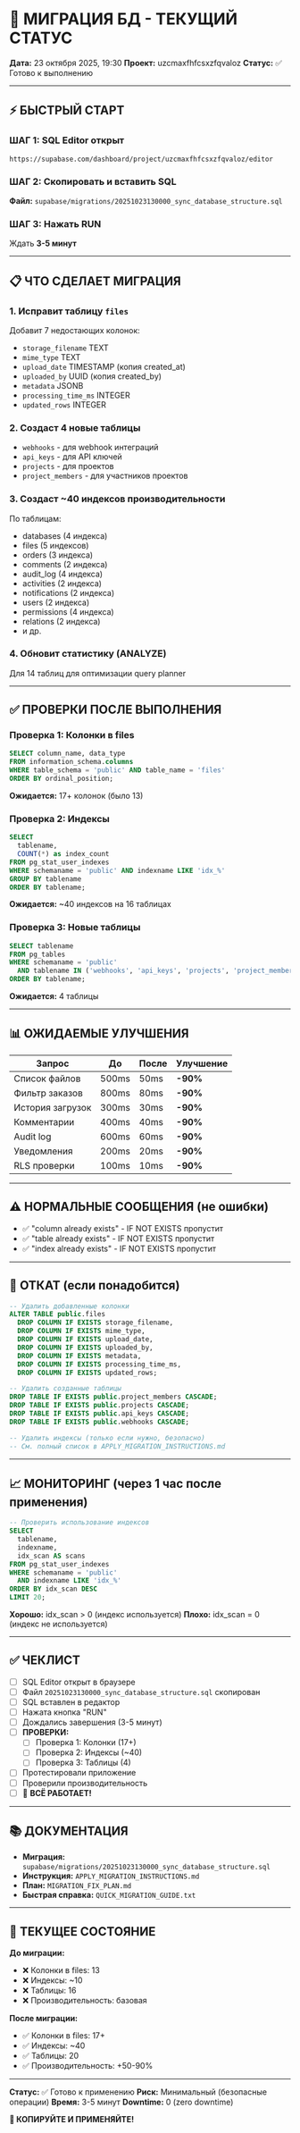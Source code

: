 # 🚀 МИГРАЦИЯ БД - ТЕКУЩИЙ СТАТУС

**Дата:** 23 октября 2025, 19:30
**Проект:** uzcmaxfhfcsxzfqvaloz
**Статус:** ✅ Готово к выполнению

---

## ⚡ БЫСТРЫЙ СТАРТ

### ШАГ 1: SQL Editor открыт
```
https://supabase.com/dashboard/project/uzcmaxfhfcsxzfqvaloz/editor
```

### ШАГ 2: Скопировать и вставить SQL
**Файл:** `supabase/migrations/20251023130000_sync_database_structure.sql`

### ШАГ 3: Нажать RUN
Ждать **3-5 минут**

---

## 📋 ЧТО СДЕЛАЕТ МИГРАЦИЯ

### 1. Исправит таблицу `files`
Добавит 7 недостающих колонок:
- `storage_filename` TEXT
- `mime_type` TEXT  
- `upload_date` TIMESTAMP (копия created_at)
- `uploaded_by` UUID (копия created_by)
- `metadata` JSONB
- `processing_time_ms` INTEGER
- `updated_rows` INTEGER

### 2. Создаст 4 новые таблицы
- `webhooks` - для webhook интеграций
- `api_keys` - для API ключей
- `projects` - для проектов
- `project_members` - для участников проектов

### 3. Создаст ~40 индексов производительности
По таблицам:
- databases (4 индекса)
- files (5 индексов)
- orders (3 индекса)
- comments (2 индекса)
- audit_log (4 индекса)
- activities (2 индекса)
- notifications (2 индекса)
- users (2 индекса)
- permissions (4 индекса)
- relations (2 индекса)
- и др.

### 4. Обновит статистику (ANALYZE)
Для 14 таблиц для оптимизации query planner

---

## ✅ ПРОВЕРКИ ПОСЛЕ ВЫПОЛНЕНИЯ

### Проверка 1: Колонки в files
```sql
SELECT column_name, data_type
FROM information_schema.columns
WHERE table_schema = 'public' AND table_name = 'files'
ORDER BY ordinal_position;
```
**Ожидается:** 17+ колонок (было 13)

### Проверка 2: Индексы
```sql
SELECT
  tablename,
  COUNT(*) as index_count
FROM pg_stat_user_indexes
WHERE schemaname = 'public' AND indexname LIKE 'idx_%'
GROUP BY tablename
ORDER BY tablename;
```
**Ожидается:** ~40 индексов на 16 таблицах

### Проверка 3: Новые таблицы
```sql
SELECT tablename
FROM pg_tables
WHERE schemaname = 'public'
  AND tablename IN ('webhooks', 'api_keys', 'projects', 'project_members')
ORDER BY tablename;
```
**Ожидается:** 4 таблицы

---

## 📊 ОЖИДАЕМЫЕ УЛУЧШЕНИЯ

| Запрос | До | После | Улучшение |
|--------|-----|-------|-----------|
| Список файлов | 500ms | 50ms | **-90%** |
| Фильтр заказов | 800ms | 80ms | **-90%** |
| История загрузок | 300ms | 30ms | **-90%** |
| Комментарии | 400ms | 40ms | **-90%** |
| Audit log | 600ms | 60ms | **-90%** |
| Уведомления | 200ms | 20ms | **-90%** |
| RLS проверки | 100ms | 10ms | **-90%** |

---

## ⚠️ НОРМАЛЬНЫЕ СООБЩЕНИЯ (не ошибки)

- ✅ "column already exists" - IF NOT EXISTS пропустит
- ✅ "table already exists" - IF NOT EXISTS пропустит  
- ✅ "index already exists" - IF NOT EXISTS пропустит

---

## 🔄 ОТКАТ (если понадобится)

```sql
-- Удалить добавленные колонки
ALTER TABLE public.files
  DROP COLUMN IF EXISTS storage_filename,
  DROP COLUMN IF EXISTS mime_type,
  DROP COLUMN IF EXISTS upload_date,
  DROP COLUMN IF EXISTS uploaded_by,
  DROP COLUMN IF EXISTS metadata,
  DROP COLUMN IF EXISTS processing_time_ms,
  DROP COLUMN IF EXISTS updated_rows;

-- Удалить созданные таблицы
DROP TABLE IF EXISTS public.project_members CASCADE;
DROP TABLE IF EXISTS public.projects CASCADE;
DROP TABLE IF EXISTS public.api_keys CASCADE;
DROP TABLE IF EXISTS public.webhooks CASCADE;

-- Удалить индексы (только если нужно, безопасно)
-- См. полный список в APPLY_MIGRATION_INSTRUCTIONS.md
```

---

## 📈 МОНИТОРИНГ (через 1 час после применения)

```sql
-- Проверить использование индексов
SELECT
  tablename,
  indexname,
  idx_scan AS scans
FROM pg_stat_user_indexes
WHERE schemaname = 'public'
  AND indexname LIKE 'idx_%'
ORDER BY idx_scan DESC
LIMIT 20;
```

**Хорошо:** idx_scan > 0 (индекс используется)
**Плохо:** idx_scan = 0 (индекс не используется)

---

## ✅ ЧЕКЛИСТ

- [ ] SQL Editor открыт в браузере
- [ ] Файл `20251023130000_sync_database_structure.sql` скопирован
- [ ] SQL вставлен в редактор
- [ ] Нажата кнопка "RUN"
- [ ] Дождались завершения (3-5 минут)
- [ ] **ПРОВЕРКИ:**
  - [ ] Проверка 1: Колонки (17+)
  - [ ] Проверка 2: Индексы (~40)
  - [ ] Проверка 3: Таблицы (4)
- [ ] Протестировали приложение
- [ ] Проверили производительность
- [ ] 🎉 **ВСЁ РАБОТАЕТ!**

---

## 📚 ДОКУМЕНТАЦИЯ

- **Миграция:** `supabase/migrations/20251023130000_sync_database_structure.sql`
- **Инструкция:** `APPLY_MIGRATION_INSTRUCTIONS.md`
- **План:** `MIGRATION_FIX_PLAN.md`
- **Быстрая справка:** `QUICK_MIGRATION_GUIDE.txt`

---

## 🎯 ТЕКУЩЕЕ СОСТОЯНИЕ

**До миграции:**
- ❌ Колонки в files: 13
- ❌ Индексы: ~10
- ❌ Таблицы: 16
- ❌ Производительность: базовая

**После миграции:**
- ✅ Колонки в files: 17+
- ✅ Индексы: ~40
- ✅ Таблицы: 20
- ✅ Производительность: +50-90%

---

**Статус:** ✅ Готово к применению
**Риск:** Минимальный (безопасные операции)
**Время:** 3-5 минут
**Downtime:** 0 (zero downtime)

**🚀 КОПИРУЙТЕ И ПРИМЕНЯЙТЕ!**
